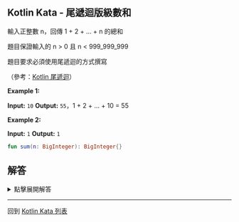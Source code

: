 ## Kotlin Kata - 尾遞迴版級數和

輸入正整數 n，回傳 1 + 2 + ... + n 的總和

題目保證輸入的 n > 0 且 n < 999_999_999 

題目要求必須使用尾遞迴的方式撰寫

（參考：[Kotlin 尾遞迴](../kotlin_tail_recursion.md)）

**Example 1:**

**Input:** `10`
**Output:** `55`，1 + 2 + ... + 10 = 55

**Example 2:**

**Input:** `1`
**Output:** `1`


```kotlin
fun sum(n: BigInteger): BigInteger{}
```

## 解答

<details>
  <summary>點擊展開解答</summary>

要用尾遞迴的方式處理費式數列

`sum()` 函數的參數是不夠的

我們必須要宣告新的函數來進行處理

利用 BigInteger 的操作

加上利用預設參數，我們可以寫成

```kotlin
tailrec fun sum(number: BigInteger, answer: BigInteger = BigInteger.ZERO): BigInteger {  
    return when (number) {  
        BigInteger.ZERO -> answer  
        else -> sum(number - BigInteger.ONE, answer + number)  
    }  
}
```
  
</details>

------

回到 [Kotlin Kata 列表](index.md)
